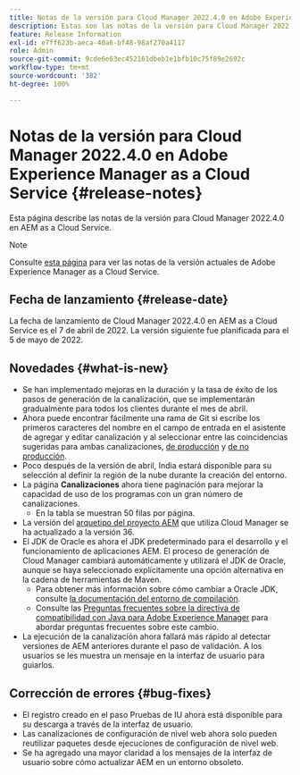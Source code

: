 ```yaml
---
title: Notas de la versión para Cloud Manager 2022.4.0 en Adobe Experience Manager as a Cloud Service
description: Estas son las notas de la versión para Cloud Manager 2022.4.0 en AEM as a Cloud Service.
feature: Release Information
exl-id: e7ff623b-aeca-40a6-bf48-98af270a4117
role: Admin
source-git-commit: 9cde6e63ec452161dbeb1e1bfb10c75f89e2692c
workflow-type: tm+mt
source-wordcount: '382'
ht-degree: 100%

---
```


# Notas de la versión para Cloud Manager 2022.4.0 en Adobe Experience Manager as a Cloud Service {#release-notes}

Esta página describe las notas de la versión para Cloud Manager 2022.4.0 en AEM as a Cloud Service.

>[!NOTE]
>
>Consulte [esta página](/help/release-notes/release-notes-cloud/release-notes-current.md) para ver las notas de la versión actuales de Adobe Experience Manager as a Cloud Service.

## Fecha de lanzamiento {#release-date}

La fecha de lanzamiento de Cloud Manager 2022.4.0 en AEM as a Cloud Service es el 7 de abril de 2022. La versión siguiente fue planificada para el 5 de mayo de 2022.

## Novedades {#what-is-new}

* Se han implementado mejoras en la duración y la tasa de éxito de los pasos de generación de la canalización, que se implementarán gradualmente para todos los clientes durante el mes de abril.
* Ahora puede encontrar fácilmente una rama de Git si escribe los primeros caracteres del nombre en el campo de entrada en el asistente de agregar y editar canalización y al seleccionar entre las coincidencias sugeridas para ambas canalizaciones, [de producción](/help/implementing/cloud-manager/configuring-pipelines/configuring-production-pipelines.md) y [de no producción](/help/implementing/cloud-manager/configuring-pipelines/configuring-non-production-pipelines.md).
* Poco después de la versión de abril, India estará disponible para su selección al definir la región de la nube durante la creación del entorno.
* La página **Canalizaciones** ahora tiene paginación para mejorar la capacidad de uso de los programas con un gran número de canalizaciones.
   * En la tabla se muestran 50 filas por página.
* La versión del [arquetipo del proyecto AEM](https://experienceleague.adobe.com/docs/experience-manager-core-components/using/developing/archetype/overview.html?lang=es) que utiliza Cloud Manager se ha actualizado a la versión 36.
* El JDK de Oracle es ahora el JDK predeterminado para el desarrollo y el funcionamiento de aplicaciones AEM. El proceso de generación de Cloud Manager cambiará automáticamente y utilizará el JDK de Oracle, aunque se haya seleccionado explícitamente una opción alternativa en la cadena de herramientas de Maven.
   * Para obtener más información sobre cómo cambiar a Oracle JDK, consulte [la documentación del entorno de compilación](/help/implementing/cloud-manager/getting-access-to-aem-in-cloud/build-environment-details.md#using-java-support).
   * Consulte las [Preguntas frecuentes sobre la directiva de compatibilidad con Java para Adobe Experience Manager](https://experienceleague.adobe.com/docs/experience-manager-65/assets/Java_Policy_for_Adobe_Experience_Manager.pdf) para abordar preguntas frecuentes sobre este cambio.
* La ejecución de la canalización ahora fallará más rápido al detectar versiones de AEM anteriores durante el paso de validación. A los usuarios se les muestra un mensaje en la interfaz de usuario para guiarlos.

## Corrección de errores {#bug-fixes}

* El registro creado en el paso Pruebas de IU ahora está disponible para su descarga a través de la interfaz de usuario.
* Las canalizaciones de configuración de nivel web ahora solo pueden reutilizar paquetes desde ejecuciones de configuración de nivel web.
* Se ha agregado una mayor claridad a los mensajes de la interfaz de usuario sobre cómo actualizar AEM en un entorno obsoleto.

